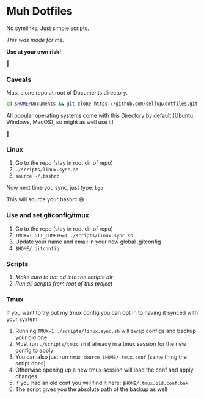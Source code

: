 # Muh Dotfiles

No symlinks. Just simple scripts.

_This was made for me._

**Use at your own risk!**

:tada:

### Caveats

Must clone repo at root of Documents directory.

```bash
cd $HOME/Documents && git clone https://github.com/selfup/dotfiles.git
```

All popular operating systems come with this Directory by default (Ubuntu, Windows, MacOS), so might as well use it!

:pray:

### Linux

1. Go to the repo (stay in root dir of repo)
1. `./scripts/linux.sync.sh`
1. `source ~/.bashrc`

Now next time you sync, just type: `bgo`

This will source your bashrc :smile:

### Use and set gitconfig/tmux

1. Go to the repo (stay in root dir of repo)
1. `TMUX=1 GIT_CONFIG=1 ./scripts/linux.sync.sh`
1. Update your name and email in your new global .gitconfig
1. `$HOME/.gitconfig`

### Scripts

1. _Make sure to not cd into the scripts dir_
1. _Run all scripts from root of this project_

### Tmux

If you want to try out my tmux config you can opt in to having it synced with your system.

1. Running `TMUX=1 ./scripts/linux.sync.sh` will swap configs and backup your old one
1. Must run `./scripts/tmux.sh` if already in a tmux session for the new config to apply
1. You can also just run `tmux source $HOME/.tmux.conf` (same thing the script does)
1. Otherwise opening up a new tmux session will load the conf and apply changes
1. If you had an old conf you will find it here: `$HOME/.tmux.old.conf.bak`
1. The script gives you the absolute path of the backup as well
